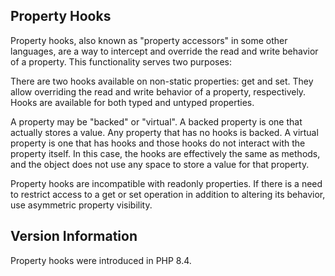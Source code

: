 
 
## Property Hooks
 
 Property hooks, also known as "property accessors" in some other languages, are a way to intercept and override the read and write behavior of a property. This functionality serves two purposes: 
 
<!-- start orderedlist -->
<!--

  
   
    It allows for properties to be used directly, without get- and set- methods,
    while leaving the option open to add additional behavior in the future.
    That renders most boilerplate get/set methods unnecessary,
    even without using hooks.
   
  
  
   
    It allows for properties that describe an object without needing to store
    a value directly.
   
  
 
-->
 
 There are two hooks available on non-static properties: get and set. They allow overriding the read and write behavior of a property, respectively. Hooks are available for both typed and untyped properties. 
 
 A property may be "backed" or "virtual". A backed property is one that actually stores a value. Any property that has no hooks is backed. A virtual property is one that has hooks and those hooks do not interact with the property itself. In this case, the hooks are effectively the same as methods, and the object does not use any space to store a value for that property. 
 
 Property hooks are incompatible with readonly properties. If there is a need to restrict access to a get or set operation in addition to altering its behavior, use asymmetric property visibility. 
 
<div class="note">
     
## Version Information
 
 Property hooks were introduced in PHP 8.4. 
 
</div>
 
<!-- start sect2 -->
<!--

  Basic Hook Syntax
  
   The general syntax for declaring a hook is as follows.
  
  
   Property hooks (full version)
   

<?php
class Example
{
    private bool $modified = false;

    public string $foo = 'default value' {
        get {
            if ($this->modified) {
                return $this->foo . ' (modified)';
            }
            return $this->foo;
        }
        set(string $value) {
            $this->foo = strtolower($value);
            $this->modified = true;
        }
    }
}

$example = new Example();
$example->foo = 'changed';
print $example->foo;
?>

   
  
  
   The $foo property ends in {}, rather than a semicolon.
   That indicates the presence of hooks.
   Both a get and set hook are defined,
   although it is allowed to define only one or the other.
   Both hooks have a body, denoted by {}, that may contain arbitrary code.
  
  
   The set hook additionally allows specifying the type and name of an incoming value,
   using the same syntax as a method.
   The type must be either the same as the type of the property,
   or contravariant (wider) to it.
   For instance, a property of type string could have a
   set hook that accepts stringStringable,
   but not one that only accepts array.
  
  
   At least one of the hooks references $this->foo, the property itself.
   That means the property will be "backed".
   When calling $example->foo = 'changed',
   the provided string will be first cast to lowercase, then saved to the backing value.
   When reading from the property, the previously saved value may conditionally be appended
   with additional text.
  
  
   There are a number of shorthand syntax variants as well to handle common cases.
  
  
   If the get hook is a single expression,
   then the {} may be omitted and replaced with an arrow expression.
  
  
   Property get expression
   
    This example is equivalent to the previous.
   
   

<?php
class Example
{
    private bool $modified = false;

    public string $foo = 'default value' {
        get => $this->foo . ($this->modified ? ' (modified)' : '');

        set(string $value) {
            $this->foo = strtolower($value);
            $this->modified = true;
        }
    }
}
?>

   
  
  
   If the set hook's parameter type is the same as the property type (which is typical),
   it may be omitted.  In that case, the value to set is automatically given the name $value.
  
  
   Property set defaults
   
    This example is equivalent to the previous.
   
   

<?php
class Example
{
    private bool $modified = false;

    public string $foo = 'default value' {
        get => $this->foo . ($this->modified ? ' (modified)' : '');

        set {
            $this->foo = strtolower($value);
            $this->modified = true;
        }
    }
}
?>

   
  
  
   If the set hook is only setting a modified version of the passed in value,
   then it may also be simplified to an arrow expression.
   The value the expression evaluates to will be set on the backing value.
  
  
   Property set expression
   

<?php
class Example
{
    public string $foo = 'default value' {
        get => $this->foo . ($this->modified ? ' (modified)' : '');
        set => strtolower($value);
    }
}
?>

   
  
  
   This example is not quite equivalent to the previous,
   as it does not also modify $this->modified.
   If multiple statements are needed in the set hook body, use the braces version.
  
  
   A property may implement zero, one, or both hooks as the situation requires.
   All shorthand versions are mutually-independent.
   That is, using a short-get with a long-set,
   or a short-set with an explicit type, or so on is all valid.
  
  
   On a backed property, omitting a get or set
   hook means the default read or write behavior will be used.
  
  
   
    Hooks can be defined when using
    constructor property promotion.
    However, when doing so, values provided
    to the constructor must match the type associated with the property,
    regardless of what the set hook might allow.
   
   
    Consider the following:
   
   

<?php
class Example
{
    public function __construct(
        public private(set) DateTimeInterface $created {
            set (string|DateTimeInterface $value) {
                if (is_string($value)) {
                    $value = new DateTimeImmutable($value);
                }
                $this->created = $value;
            }
        },
    ) {
    }
}

   
   
    Internally, the engine decomposes this to the following:
   
   

<?php
class Example
{
    public private(set) DateTimeInterface $created {
        set (string|DateTimeInterface $value) {
            if (is_string($value)) {
                $value = new DateTimeImmutable($value);
            }
            $this->created = $value;
        }
    }

    public function __construct(
        DateTimeInterface $created,
    ) {
        $this->created = $created;
    }
}

   
   
    Any attempts to set the property outside the constructor will
    allow either string or DateTimeInterface
    values, but the constructor will only allow DateTimeInterface.
    This is because the defined type for the property (DateTimeInterface)
    is used as the parameter type within the constructor signature, regardless of what
    the set hook allows.
   
   
    If this kind of behavior is needed from the constructor, constructor
    property promotion cannot be used.
   
  
 
-->
 
<!-- start sect2 -->
<!--

  Virtual properties
  
   Virtual properties are properties that have no backing value.
   A property is virtual if neither its get
   nor set hook references the property itself using exact syntax.
   That is, a property named $foo whose hook contains $this->foo will be backed.
   But the following is not a backed property, and will error:
  
  
   Invalid virtual property
   

<?php
class Example
{
    public string $foo {
        get {
            $temp = __PROPERTY__;
            return $this->$temp; // Doesn't refer to $this->foo, so it doesn't count.
        }
    }
}
?>

   
  
  
   For virtual properties, if a hook is omitted then that operation does
   not exist and trying to use it will produce an error.
   Virtual properties take up no memory space in an object.
   Virtual properties are suited for "derived" properties,
   such as those that are the combination of two other properties.
  
  
   Virtual property
   

<?php
class Rectangle
{
    // A virtual property.
    public int $area {
        get => $this->h * $this->w;
    }

    public function __construct(public int $h, public int $w) {}
}

$s = new Rectangle(4, 5);
print $s->area; // prints 20
$s->area = 30; // Error, as there is no set operation defined.
?>

   
  
  
   Defining both a get and set hook on a virtual property is also allowed.
  
 
-->
 
<!-- start sect2 -->
<!--

  Scoping
  
   All hooks operate in the scope of the object being modified.
   That means they have access to all public, private, or protected methods of the object,
   as well as any public, private, or protected properties,
   including properties that may have their own property hooks.
   Accessing another property from within a hook does not bypass the hooks defined on that property.
  
  
   The most notable implication of this is that non-trivial hooks may sub-call
   to an arbitrarily complex method if they wish.
  
  
   Calling a method from a hook
   

<?php
class Person {
    public string $phone {
        set => $this->sanitizePhone($value);
    }

    private function sanitizePhone(string $value): string {
        $value = ltrim($value, '+');
        $value = ltrim($value, '1');

        if (!preg_match('/\d\d\d\-\d\d\d\-\d\d\d\d/', $value)) {
            throw new \InvalidArgumentException();
        }
        return $value;
    }
}
?>

   
  
 
-->
 
<!-- start sect2 -->
<!--

  References
  
   Because the presence of hooks intercept the read and write process for properties,
   they cause issues when acquiring a reference to a property or with indirect
   modification, such as $this->arrayProp['key'] = 'value';.
   That is because any attempted modification of the value by reference would bypass a set hook,
   if one is defined.
  
  
   In the rare case that getting a reference to a property that has hooks defined is necessary,
   the get hook may be prefixed with &
   to cause it to return by reference.
   Defining both get and &get on the
   same property is a syntax error.
  
  
   Defining both &get and set hooks on a backed property is not allowed.
   As noted above, writing to the value returned by reference would bypass the set hook.
   On virtual properties, there is no necessary common value shared between the two hooks, so defining both is allowed.
  
  
   Writing to an index of an array property also involves an implicit reference.
   For that reason, writing to a backed array property with hooks defined is
   allowed if and only if it defines only a &get hook.
   On a virtual property, writing to the array returned from either
   get or &get is legal,
   but whether that has any impact on the object depends on the hook implementation.
  
  
   Overwriting the entire array property is fine, and behaves the same as any other property.
   Only working with elements of the array require special care.
  
 
-->
 
<!-- start sect2 -->
<!--

  Inheritance
  
   Final hooks
   
    Hooks may also be declared final,
    in which case they may not be overridden.
   
   
    Final hooks
    

<?php
class User
{
    public string $username {
        final set => strtolower($value);
    }
}

class Manager extends User
{
    public string $username {
        // This is allowed
        get => strtoupper($this->username);

        // But this is NOT allowed, because set is final in the parent.
        set => strtoupper($value);
    }
}
?>

    
   
   
    A property may also be declared final.
    A final property may not be redeclared by a child class in any way,
    which precludes altering hooks or widening its access.
   
   
    Declaring hooks final on a property that is declared final is redundant,
    and will be silently ignored.
    This is the same behavior as final methods.
   
   
    A child class may define or redefine individual hooks on a property
    by redefining the property and just the hooks it wishes to override.
    A child class may also add hooks to a property that had none.
    This is essentially the same as if the hooks were methods.
   
   
    Hook inheritance
    

<?php
class Point
{
    public int $x;
    public int $y;
}

class PositivePoint extends Point
{
    public int $x {
        set {
            if ($value < 0) {
                throw new \InvalidArgumentException('Too small');
            }
            $this->x = $value;
        }
    }
}
?>

    
   
   
    Each hook overrides parent implementations independently of each other.
    If a child class adds hooks, any default value set on the property is removed, and must be redeclared.
    That is the same consistent with how inheritance works on hook-less properties.
   
  
  
   Accessing parent hooks
   
    A hook in a child class may access the parent class's property using the
    parent::$prop keyword, followed by the desired hook.
    For example, parent::$propName::get().
    It may be read as "access the prop defined on the parent class,
    and then run its get operation" (or set operation, as appropriate).
   
   
    If not accessed this way, the parent class's hook is ignored.
    This behavior is consistent with how all methods work.
    This also offers a way to access the parent class's storage, if any.
    If there is no hook on the parent property,
    its default get/set behavior will be used.
    Hooks may not access any other hook except their own parent on their own property.
   
   
    The example above could be rewritten as follows, which would allow for the
    Point class to add its own set hook
    in the future without issues (in the previous example, a hook added to
    the parent class would be ignored in the child).
   
   
    Parent hook access (set)
    

<?php
class Point
{
    public int $x;
    public int $y;
}

class PositivePoint extends Point
{
    public int $x {
        set {
            if ($value < 0) {
                throw new \InvalidArgumentException('Too small');
            }
            parent::$x::set($value);
        }
    }
}
?>

    
   
   
    An example of overriding only a get hook could be:
   
   
    Parent hook access (get)
    

<?php
class Strings
{
    public string $val;
}

class CaseFoldingStrings extends Strings
{
    public bool $uppercase = true;

    public string $val {
        get => $this->uppercase
            ? strtoupper(parent::$val::get())
            : strtolower(parent::$val::get());
    }
}
?>

    
   
  
 
-->
 
<!-- start sect2 -->
<!--

  Serialization
  
   PHP has a number of different ways in which an object may be serialized,
   either for public consumption or for debugging purposes.
   The behavior of hooks varies depending on the use case.
   In some cases, the raw backing value of a property will be used,
   bypassing any hooks.
   In others, the property will be read or written "through" the hook,
   just like any other normal read/write action.
  
  
   var_dump: Use raw value
   serialize: Use raw value
   unserialize: Use raw value
   __serialize()/__unserialize(): Custom logic, uses get/set hook
   Array casting: Use raw value
   var_export: Use get hook
   json_encode: Use get hook
   JsonSerializable: Custom logic, uses get hook
   get_object_vars: Use get hook
   get_mangled_object_vars: Use raw value
  
 
-->


